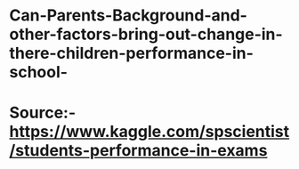 # Can-Parents-Background-and-other-factors-bring-out-change-in-there-children-performance-in-school-
# Source:- https://www.kaggle.com/spscientist/students-performance-in-exams
